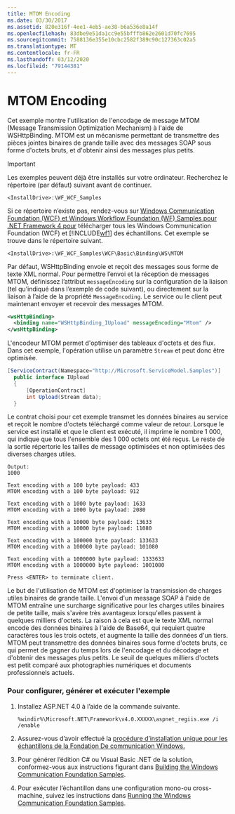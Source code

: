 ```yaml
---
title: MTOM Encoding
ms.date: 03/30/2017
ms.assetid: 820e316f-4ee1-4eb5-ae38-b6a536e8a14f
ms.openlocfilehash: 83dbe9e51da1cc9e55bfffb862e2601d70fc7695
ms.sourcegitcommit: 7588136e355e10cbc2582f389c90c127363c02a5
ms.translationtype: MT
ms.contentlocale: fr-FR
ms.lasthandoff: 03/12/2020
ms.locfileid: "79144381"
---
```

# <a name="mtom-encoding"></a>MTOM Encoding
Cet exemple montre l'utilisation de l'encodage de message MTOM (Message Transmission Optimization Mechanism) à l'aide de WSHttpBinding. MTOM est un mécanisme permettant de transmettre des pièces jointes binaires de grande taille avec des messages SOAP sous forme d'octets bruts, et d'obtenir ainsi des messages plus petits.  
  
> [!IMPORTANT]
> Les exemples peuvent déjà être installés sur votre ordinateur. Recherchez le répertoire (par défaut) suivant avant de continuer.  
>
> `<InstallDrive>:\WF_WCF_Samples`  
>
> Si ce répertoire n’existe pas, rendez-vous sur [Windows Communication Foundation (WCF) et Windows Workflow Foundation (WF) Samples pour .NET Framework 4 pour](https://www.microsoft.com/download/details.aspx?id=21459) télécharger tous les Windows Communication Foundation (WCF) et [!INCLUDE[wf1](../../../../includes/wf1-md.md)] des échantillons. Cet exemple se trouve dans le répertoire suivant.  
>
> `<InstallDrive>:\WF_WCF_Samples\WCF\Basic\Binding\WS\MTOM`  
  
 Par défaut, WSHttpBinding envoie et reçoit des messages sous forme de texte XML normal. Pour permettre l’envoi et la réception de messages MTOM, définissez l’attribut `messageEncoding` sur la configuration de la liaison (tel qu’indiqué dans l’exemple de code suivant), ou directement sur la liaison à l’aide de la propriété `MessageEncoding`. Le service ou le client peut maintenant envoyer et recevoir des messages MTOM.  
  
```xml  
<wsHttpBinding>  
  <binding name="WSHttpBinding_IUpload" messageEncoding="Mtom" />  
</wsHttpBinding>  
```  
  
 L'encodeur MTOM permet d'optimiser des tableaux d'octets et des flux. Dans cet exemple, l'opération utilise un paramètre `Stream` et peut donc être optimisée.  

```csharp
[ServiceContract(Namespace="http://Microsoft.ServiceModel.Samples")]  
  public interface IUpload  
  {  
      [OperationContract]  
      int Upload(Stream data);  
  }  
```
  
 Le contrat choisi pour cet exemple transmet les données binaires au service et reçoit le nombre d'octets téléchargé comme valeur de retour. Lorsque le service est installé et que le client est exécuté, il imprime le nombre 1 000, qui indique que tous l'ensemble des 1 000 octets ont été reçus. Le reste de la sortie répertorie les tailles de message optimisées et non optimisées des diverses charges utiles.  
  
```console
Output:  
1000  
  
Text encoding with a 100 byte payload: 433  
MTOM encoding with a 100 byte payload: 912  
  
Text encoding with a 1000 byte payload: 1633  
MTOM encoding with a 1000 byte payload: 2080  
  
Text encoding with a 10000 byte payload: 13633  
MTOM encoding with a 10000 byte payload: 11080  
  
Text encoding with a 100000 byte payload: 133633  
MTOM encoding with a 100000 byte payload: 101080  
  
Text encoding with a 1000000 byte payload: 1333633  
MTOM encoding with a 1000000 byte payload: 1001080  
  
Press <ENTER> to terminate client.  
```  
  
 Le but de l'utilisation de MTOM est d'optimiser la transmission de charges utiles binaires de grande taille. L'envoi d'un message SOAP à l'aide de MTOM entraîne une surcharge significative pour les charges utiles binaires de petite taille, mais s'avère très avantageux lorsqu'elles passent à quelques milliers d'octets. La raison à cela est que le texte XML normal encode des données binaires à l'aide de Base64, qui requiert quatre caractères tous les trois octets, et augmente la taille des données d'un tiers. MTOM peut transmettre des données binaires sous forme d'octets bruts, ce qui permet de gagner du temps lors de l'encodage et du décodage et d'obtenir des messages plus petits. Le seuil de quelques milliers d'octets est petit comparé aux photographies numériques et documents professionnels actuels.  
  
### <a name="to-set-up-build-and-run-the-sample"></a>Pour configurer, générer et exécuter l'exemple  
  
1. Installez ASP.NET 4.0 à l’aide de la commande suivante.  
  
    ```console
    %windir%\Microsoft.NET\Framework\v4.0.XXXXX\aspnet_regiis.exe /i /enable  
    ```  
  
2. Assurez-vous d’avoir effectué la [procédure d’installation unique pour les échantillons de la Fondation De communication Windows.](../../../../docs/framework/wcf/samples/one-time-setup-procedure-for-the-wcf-samples.md)  
  
3. Pour générer l’édition C# ou Visual Basic .NET de la solution, conformez-vous aux instructions figurant dans [Building the Windows Communication Foundation Samples](../../../../docs/framework/wcf/samples/building-the-samples.md).  
  
4. Pour exécuter l’échantillon dans une configuration mono-ou cross-machine, suivez les instructions dans [Running the Windows Communication Foundation Samples](../../../../docs/framework/wcf/samples/running-the-samples.md).  
